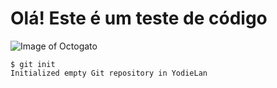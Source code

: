 # Olá! Este é um teste de código #



![Image of Octogato](https://octodex.github.com/daftpunktocat-thomas/)

```
$ git init
Initialized empty Git repository in YodieLan
```
